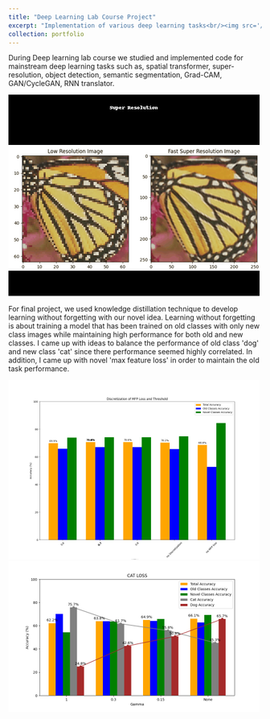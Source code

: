 ```yaml
---
title: "Deep Learning Lab Course Project"
excerpt: "Implementation of various deep learning tasks<br/><img src='/images/animation_with_updated_titles.gif'>"
collection: portfolio
---
```


During Deep learning lab course we studied and implemented code for mainstream deep learning tasks such as, spatial transformer, super-resolution, object detection, semantic segmentation, Grad-CAM, GAN/CycleGAN, RNN translator.

![Editing a markdown file for a talk](/images/animation_with_updated_titles.gif)

For final project, we used knowledge distillation technique to develop learning without forgetting with our novel idea. Learning without forgetting is about training a model that has been trained on old classes with only new class images while maintaining high performance for both old and new classes. I came up with ideas to balance the performance of old class 'dog' and new class 'cat' since there performance seemed highly correlated. In addition, I came up with novel 'max feature loss' in order to maintain the old task performance.

![Editing a markdown file for a talk](/images/MFPLOSS.png)
![Editing a markdown file for a talk](/images/CATLOSS.png)
